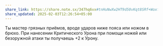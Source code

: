 ```yaml
---
share_link: https://share.note.sx/347hq6vx#tnHuNwXw2HT9d50vKqt8SRf+WoxfHYlYifF4kpLIoVw
share_updated: 2025-02-03T12:26:54+05:00
---
```

Ты мастер грязных приёмов, вроде ударов ниже пояса или ножом в брюхо. При нанесении Критического Урона при помощи ножей или безоружной атаки ты получаешь +2 к Урону.